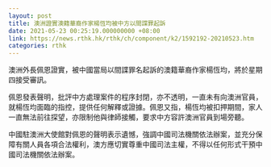 ```yaml
---
layout: post
title: 澳洲證實澳籍華裔作家楊恆均被中方以間諜罪起訴
date: 2021-05-23 00:25:19.000000000 +08:00
link: https://news.rthk.hk/rthk/ch/component/k2/1592192-20210523.htm
categories: rthk
---
```


澳洲外長佩恩證實，被中國當局以間諜罪名起訴的澳籍華裔作家楊恆均，將於星期四接受審訊。

佩恩發表聲明，批評中方處理案件的程序封閉，亦不透明，一直未有向澳洲官員，就楊恆均面臨的指控，提供任何解釋或證據。佩恩又指，楊恆均被扣押期間，家人一直無法前往探望，亦限制他與律師接觸，要求中方容許澳洲官員到場旁聽。

中國駐澳洲大使館對佩恩的聲明表示遺憾，強調中國司法機關依法辦案，並充分保障有關人員各項合法權利，澳方應切實尊重中國司法主權，不得以任何形式干預中國司法機關依法辦案。
